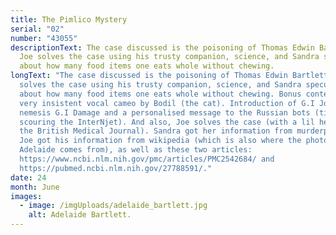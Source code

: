 ```yaml
---
title: The Pimlico Mystery
serial: "02"
number: "43055"
descriptionText: The case discussed is the poisoning of Thomas Edwin Bartlett.
  Joe solves the case using his trusty companion, science, and Sandra speculates
  about how many food items one eats whole without chewing.
longText: "The case discussed is the poisoning of Thomas Edwin Bartlett. Joe
  solves the case using his trusty companion, science, and Sandra speculates
  about how many food items one eats whole without chewing. Bonus content: A
  very insistent vocal cameo by Bodil (the cat). Introduction of G.I Joes arch
  nemesis G.I Damage and a personalised message to the Russian bots (tirelessly
  scouring the InterNjet). And also, Joe solves the case (with a lil help from
  the British Medical Journal). Sandra got her information from murderpedia.org,
  Joe got his information from wikipedia (which is also where the photo of
  Adelaide comes from), as well as these two articles:
  https://www.ncbi.nlm.nih.gov/pmc/articles/PMC2542684/ and
  https://pubmed.ncbi.nlm.nih.gov/27788591/."
date: 24
month: June
images:
  - image: /imgUploads/adelaide_bartlett.jpg
    alt: Adelaide Bartlett.
---
```

